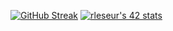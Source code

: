 [![GitHub Streak](https://streak-stats.demolab.com?user=GAsNa&theme=tokyonight&hide_border=true)](https://git.io/streak-stats)
[![rleseur's 42 stats](https://badge42.vercel.app/api/v2/cl7s08vet00110gmnrmm2benl/stats?cursusId=21&coalitionId=45)](https://github.com/JaeSeoKim/badge42)

<!--
## Projects
- Libft:                [![rleseur's 42 Libft Score](https://badge42.vercel.app/api/v2/cl7s08vet00110gmnrmm2benl/project/2415160)](https://github.com/JaeSeoKim/badge42)
- Ft_printf:            [![rleseur's 42 ft_printf Score](https://badge42.vercel.app/api/v2/cl7s08vet00110gmnrmm2benl/project/2425129)](https://github.com/JaeSeoKim/badge42)
- Born2BeRoot:          [![rleseur's 42 Born2beroot Score](https://badge42.vercel.app/api/v2/cl7s08vet00110gmnrmm2benl/project/2429269)](https://github.com/JaeSeoKim/badge42)
- Get_next_line:        [![rleseur's 42 get_next_line Score](https://badge42.vercel.app/api/v2/cl7s08vet00110gmnrmm2benl/project/2427545)](https://github.com/JaeSeoKim/badge42)
- So_long:              [![rleseur's 42 so_long Score](https://badge42.vercel.app/api/v2/cl7s08vet00110gmnrmm2benl/project/2443089)](https://github.com/JaeSeoKim/badge42)
- Minitalk:             [![rleseur's 42 minitalk Score](https://badge42.vercel.app/api/v2/cl7s08vet00110gmnrmm2benl/project/2460391)](https://github.com/JaeSeoKim/badge42)
- Push_swap:            [![rleseur's 42 push_swap Score](https://badge42.vercel.app/api/v2/cl7s08vet00110gmnrmm2benl/project/2443091)](https://github.com/JaeSeoKim/badge42)
- Philosophers:         [![rleseur's 42 Philosophers Score](https://badge42.vercel.app/api/v2/cl7s08vet00110gmnrmm2benl/project/2525432)](https://github.com/JaeSeoKim/badge42)
- Minishell:            [![rleseur's 42 minishell Score](https://badge42.vercel.app/api/v2/cl7s08vet00110gmnrmm2benl/project/2526909)](https://github.com/JaeSeoKim/badge42)
- CPP Module 00:        [![rleseur's 42 CPP Module 00 Score](https://badge42.vercel.app/api/v2/cl7s08vet00110gmnrmm2benl/project/2635787)](https://github.com/JaeSeoKim/badge42)
- CPP Module 01:        [![rleseur's 42 CPP Module 01 Score](https://badge42.vercel.app/api/v2/cl7s08vet00110gmnrmm2benl/project/2636934)](https://github.com/JaeSeoKim/badge42)
- CPP Module 02:        [![rleseur's 42 CPP Module 02 Score](https://badge42.vercel.app/api/v2/cl7s08vet00110gmnrmm2benl/project/2638646)](https://github.com/JaeSeoKim/badge42)
- CPP Module 03:        [![rleseur's 42 CPP Module 03 Score](https://badge42.vercel.app/api/v2/cl7s08vet00110gmnrmm2benl/project/2639106)](https://github.com/JaeSeoKim/badge42)
- CPP Module 04:        [![rleseur's 42 CPP Module 04 Score](https://badge42.vercel.app/api/v2/cl7s08vet00110gmnrmm2benl/project/2639949)](https://github.com/JaeSeoKim/badge42)
- CPP Module 05:        [![rleseur's 42 CPP Module 05 Score](https://badge42.vercel.app/api/v2/cl7s08vet00110gmnrmm2benl/project/2660812)](https://github.com/JaeSeoKim/badge42)
- CPP Module 06:        [![rleseur's 42 CPP Module 06 Score](https://badge42.vercel.app/api/v2/cl7s08vet00110gmnrmm2benl/project/2698070)](https://github.com/JaeSeoKim/badge42)
- CPP Module 07:        [![rleseur's 42 CPP Module 07 Score](https://badge42.vercel.app/api/v2/cl7s08vet00110gmnrmm2benl/project/2700387)](https://github.com/JaeSeoKim/badge42)
- CPP Module 08:        [![rleseur's 42 CPP Module 08 Score](https://badge42.vercel.app/api/v2/cl7s08vet00110gmnrmm2benl/project/2700915)](https://github.com/JaeSeoKim/badge42)
- NetPractice:          [![rleseur's 42 NetPractice Score](https://badge42.vercel.app/api/v2/cl7s08vet00110gmnrmm2benl/project/2635785)](https://github.com/JaeSeoKim/badge42)
- Cub3D:                [![rleseur's 42 cub3d Score](https://badge42.vercel.app/api/v2/cl7s08vet00110gmnrmm2benl/project/2802077)](https://github.com/JaeSeoKim/badge42)
- Inception:            [![rleseur's 42 Inception Score](https://badge42.vercel.app/api/v2/cl7s08vet00110gmnrmm2benl/project/2848533)](https://github.com/JaeSeoKim/badge42)
- Ft_containers:        [![rleseur's 42 ft_containers Score](https://badge42.vercel.app/api/v2/cl7s08vet00110gmnrmm2benl/project/2884532)](https://github.com/JaeSeoKim/badge42)
- Ft_irc:               [![rleseur's 42 ft_irc Score](https://badge42.vercel.app/api/v2/cl7s08vet00110gmnrmm2benl/project/2917238)](https://github.com/JaeSeoKim/badge42)

## Exams
- Exam Rank 2: [![rleseur's 42 Exam Rank 02 Score](https://badge42.vercel.app/api/v2/cl7s08vet00110gmnrmm2benl/project/2443092)](https://github.com/JaeSeoKim/badge42)
- Exam Rank 3: [![rleseur's 42 Exam Rank 03 Score](https://badge42.vercel.app/api/v2/cl7s08vet00110gmnrmm2benl/project/2525431)](https://github.com/JaeSeoKim/badge42)
- Exam Rank 4: [![rleseur's 42 Exam Rank 04 Score](https://badge42.vercel.app/api/v2/cl7s08vet00110gmnrmm2benl/project/2636935)](https://github.com/JaeSeoKim/badge42)
- Exam Rank 5: [![rleseur's 42 Exam Rank 05 Score](https://badge42.vercel.app/api/v2/cl7s08vet00110gmnrmm2benl/project/2837064)](https://github.com/JaeSeoKim/badge42)

-->
